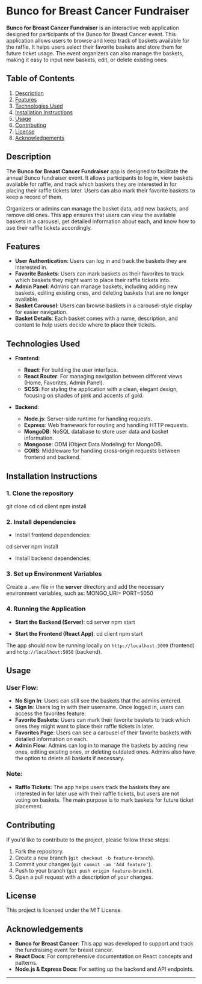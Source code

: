 # Bunco for Breast Cancer Fundraiser

**Bunco for Breast Cancer Fundraiser** is an interactive web application designed for participants of the Bunco for Breast Cancer event. This application allows users to browse and keep track of baskets available for the raffle. It helps users select their favorite baskets and store them for future ticket usage. The event organizers can also manage the baskets, making it easy to input new baskets, edit, or delete existing ones.

## Table of Contents
1. [Description](#description)
2. [Features](#features)
3. [Technologies Used](#technologies-used)
4. [Installation Instructions](#installation-instructions)
5. [Usage](#usage)
6. [Contributing](#contributing)
7. [License](#license)
8. [Acknowledgements](#acknowledgements)

## Description

The **Bunco for Breast Cancer Fundraiser** app is designed to facilitate the annual Bunco fundraiser event. It allows participants to log in, view baskets available for raffle, and track which baskets they are interested in for placing their raffle tickets later. Users can also mark their favorite baskets to keep a record of them.

Organizers or admins can manage the basket data, add new baskets, and remove old ones. This app ensures that users can view the available baskets in a carousel, get detailed information about each, and know how to use their raffle tickets accordingly.

## Features

- **User Authentication**: Users can log in and track the baskets they are interested in.
- **Favorite Baskets**: Users can mark baskets as their favorites to track which baskets they might want to place their raffle tickets into.
- **Admin Panel**: Admins can manage baskets, including adding new baskets, editing existing ones, and deleting baskets that are no longer available.
- **Basket Carousel**: Users can browse baskets in a carousel-style display for easier navigation.
- **Basket Details**: Each basket comes with a name, description, and content to help users decide where to place their tickets.

## Technologies Used

- **Frontend**: 
  - **React**: For building the user interface.
  - **React Router**: For managing navigation between different views (Home, Favorites, Admin Panel).
  - **SCSS**: For styling the application with a clean, elegant design, focusing on shades of pink and accents of gold.
  
- **Backend**: 
  - **Node.js**: Server-side runtime for handling requests.
  - **Express**: Web framework for routing and handling HTTP requests.
  - **MongoDB**: NoSQL database to store user data and basket information.
  - **Mongoose**: ODM (Object Data Modeling) for MongoDB.
  - **CORS**: Middleware for handling cross-origin requests between frontend and backend.

## Installation Instructions

### 1. Clone the repository
git clone <repository-url> cd <project-folder>
cd client npm install

### 2. Install dependencies
- Install frontend dependencies:

cd server npm install
- Install backend dependencies:


### 3. Set up Environment Variables
Create a `.env` file in the **server** directory and add the necessary environment variables, such as:
MONGO_URI=<your-mongo-db-uri> PORT=5050


### 4. Running the Application

- **Start the Backend (Server)**:
cd server npm start


- **Start the Frontend (React App)**:
cd client npm start



The app should now be running locally on `http://localhost:3000` (frontend) and `http://localhost:5050` (backend).

## Usage

### User Flow: 
- **No Sign In**: Users can still see the baskets that the admins entered.
- **Sign In**: Users log in with their username. Once logged in, users can access the favorites feature.
- **Favorite Baskets**: Users can mark their favorite baskets to track which ones they might want to place their raffle tickets in later.
- **Favorites Page**: Users can see a carousel of their favorite baskets with detailed information on each.
- **Admin Flow**: Admins can log in to manage the baskets by adding new ones, editing existing ones, or deleting outdated ones. Admins also have the option to delete all baskets if necessary.

### Note: 
- **Raffle Tickets**: The app helps users track the baskets they are interested in for later use with their raffle tickets, but users are not voting on baskets. The main purpose is to mark baskets for future ticket placement.

## Contributing

If you'd like to contribute to the project, please follow these steps:
1. Fork the repository.
2. Create a new branch (`git checkout -b feature-branch`).
3. Commit your changes (`git commit -am 'Add feature'`).
4. Push to your branch (`git push origin feature-branch`).
5. Open a pull request with a description of your changes.

## License

This project is licensed under the MIT License.

## Acknowledgements

- **Bunco for Breast Cancer**: This app was developed to support and track the fundraising event for breast cancer.
- **React Docs**: For comprehensive documentation on React concepts and patterns.
- **Node.js & Express Docs**: For setting up the backend and API endpoints.

---


